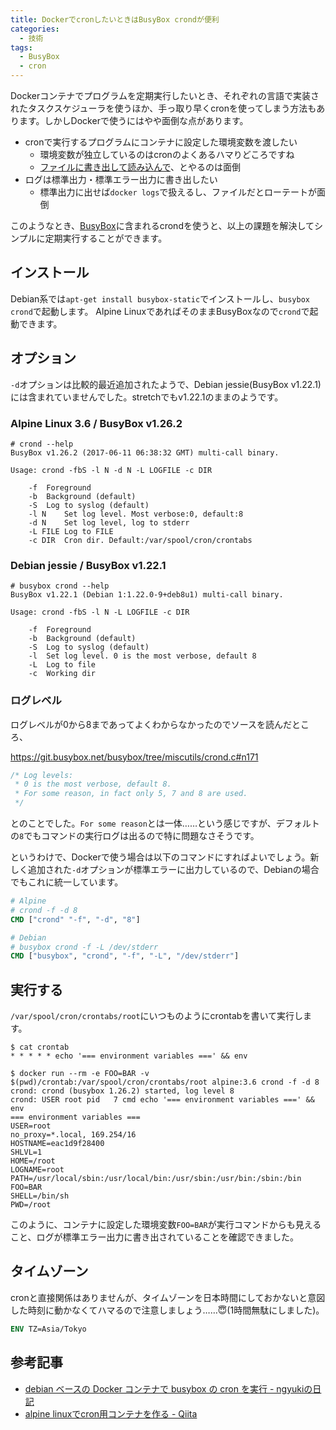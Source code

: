 ```yaml
---
title: DockerでcronしたいときはBusyBox crondが便利
categories:
  - 技術
tags:
  - BusyBox
  - cron
---
```


Dockerコンテナでプログラムを定期実行したいとき、それぞれの言語で実装されたタスクスケジューラを使うほか、手っ取り早くcronを使ってしまう方法もあります。しかしDockerで使うにはやや面倒な点があります。

- cronで実行するプログラムにコンテナに設定した環境変数を渡したい
  - 環境変数が独立しているのはcronのよくあるハマりどころですね
  - [ファイルに書き出して読み込んで](https://qiita.com/rerofumi/items/fc0126c4e985b78f769b)、とやるのは面倒
- ログは標準出力・標準エラー出力に書き出したい
  - 標準出力に出せば`docker logs`で扱えるし、ファイルだとローテートが面倒

このようなとき、[BusyBox](https://busybox.net/)に含まれるcrondを使うと、以上の課題を解決してシンプルに定期実行することができます。

## インストール

Debian系では`apt-get install busybox-static`でインストールし、`busybox crond`で起動します。
Alpine LinuxであればそのままBusyBoxなので`crond`で起動できます。

## オプション

`-d`オプションは比較的最近追加されたようで、Debian jessie(BusyBox v1.22.1)には含まれていませんでした。stretchでもv1.22.1のままのようです。

### Alpine Linux 3.6 / BusyBox v1.26.2

```shell-session
# crond --help
BusyBox v1.26.2 (2017-06-11 06:38:32 GMT) multi-call binary.

Usage: crond -fbS -l N -d N -L LOGFILE -c DIR

	-f	Foreground
	-b	Background (default)
	-S	Log to syslog (default)
	-l N	Set log level. Most verbose:0, default:8
	-d N	Set log level, log to stderr
	-L FILE	Log to FILE
	-c DIR	Cron dir. Default:/var/spool/cron/crontabs
```

### Debian jessie / BusyBox v1.22.1

```shell-session
# busybox crond --help
BusyBox v1.22.1 (Debian 1:1.22.0-9+deb8u1) multi-call binary.

Usage: crond -fbS -l N -L LOGFILE -c DIR

	-f	Foreground
	-b	Background (default)
	-S	Log to syslog (default)
	-l	Set log level. 0 is the most verbose, default 8
	-L	Log to file
	-c	Working dir
```

### ログレベル

ログレベルが0から8まであってよくわからなかったのでソースを読んだところ、

https://git.busybox.net/busybox/tree/miscutils/crond.c#n171

```c
/* Log levels:
 * 0 is the most verbose, default 8.
 * For some reason, in fact only 5, 7 and 8 are used.
 */
```

とのことでした。`For some reason`とは一体……という感じですが、デフォルトの`8`でもコマンドの実行ログは出るので特に問題なさそうです。

というわけで、Dockerで使う場合は以下のコマンドにすればよいでしょう。新しく追加された`-d`オプションが標準エラーに出力しているので、Debianの場合でもこれに統一しています。

```dockerfile
# Alpine
# crond -f -d 8
CMD ["crond" "-f", "-d", "8"]

# Debian
# busybox crond -f -L /dev/stderr
CMD ["busybox", "crond", "-f", "-L", "/dev/stderr"]
```

## 実行する

`/var/spool/cron/crontabs/root`にいつものようにcrontabを書いて実行します。

```shell-session
$ cat crontab
* * * * * echo '=== environment variables ===' && env

$ docker run --rm -e FOO=BAR -v $(pwd)/crontab:/var/spool/cron/crontabs/root alpine:3.6 crond -f -d 8
crond: crond (busybox 1.26.2) started, log level 8
crond: USER root pid   7 cmd echo '=== environment variables ===' && env
=== environment variables ===
USER=root
no_proxy=*.local, 169.254/16
HOSTNAME=eac1d9f28400
SHLVL=1
HOME=/root
LOGNAME=root
PATH=/usr/local/sbin:/usr/local/bin:/usr/sbin:/usr/bin:/sbin:/bin
FOO=BAR
SHELL=/bin/sh
PWD=/root
```

このように、コンテナに設定した環境変数`FOO=BAR`が実行コマンドからも見えること、ログが標準エラー出力に書き出されていることを確認できました。

## タイムゾーン

cronと直接関係はありませんが、タイムゾーンを日本時間にしておかないと意図した時刻に動かなくてハマるので注意しましょう……😇(1時間無駄にしました)。

```dockerfile
ENV TZ=Asia/Tokyo
```

## 参考記事

- [debian ベースの Docker コンテナで busybox の cron を実行 - ngyukiの日記](http://ngyuki.hatenablog.com/entry/2017/04/18/195254)
- [alpine linuxでcron用コンテナを作る - Qiita](https://qiita.com/shufo/items/9def5e9a6f44996312b8)
